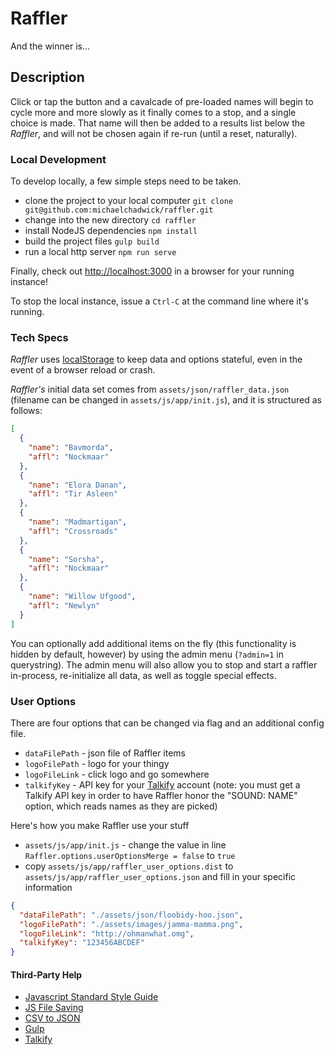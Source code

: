 # Raffler

And the winner is...

## Description

Click or tap the button and a cavalcade of pre-loaded names will begin to cycle more and more slowly as it finally comes to a stop, and a single choice is made. That name will then be added to a results list below the *Raffler*, and will not be chosen again if re-run (until a reset, naturally).

### Local Development

To develop locally, a few simple steps need to be taken.

* clone the project to your local computer
`git clone git@github.com:michaelchadwick/raffler.git`
* change into the new directory
`cd raffler`
* install NodeJS dependencies
`npm install`
* build the project files
`gulp build`
* run a local http server
`npm run serve`

Finally, check out [http://localhost:3000](http://localhost:3000) in a browser for your running instance!

To stop the local instance, issue a `Ctrl-C` at the command line where it's running.

### Tech Specs

*Raffler* uses [localStorage](https://developer.mozilla.org/en-US/docs/Web/API/Window/localStorage) to keep data and options stateful, even in the event of a browser reload or crash.

*Raffler's* initial data set comes from `assets/json/raffler_data.json` (filename can be changed in `assets/js/app/init.js`), and it is structured as follows:

```json
[
  {
    "name": "Bavmorda",
    "affl": "Nockmaar"
  },
  {
    "name": "Elora Danan",
    "affl": "Tir Asleen"
  },
  {
    "name": "Madmartigan",
    "affl": "Crossroads"
  },
  {
    "name": "Sorsha",
    "affl": "Nockmaar"
  },
  {
    "name": "Willow Ufgood",
    "affl": "Newlyn"
  }
]
```

You can optionally add additional items on the fly (this functionality is hidden by default, however) by using the admin menu (`?admin=1` in querystring). The admin menu will also allow you to stop and start a raffler in-process, re-initialize all data, as well as toggle special effects.

### User Options

There are four options that can be changed via flag and an additional config file.

* `dataFilePath` - json file of Raffler items
* `logoFilePath` - logo for your thingy
* `logoFileLink` - click logo and go somewhere
* `talkifyKey` - API key for your [Talkify](https://manage.talkify.net) account (note: you must get a Talkify API key in order to have Raffler honor the "SOUND: NAME" option, which reads names as they are picked)

Here's how you make Raffler use your stuff

* `assets/js/app/init.js` - change the value in line `Raffler.options.userOptionsMerge = false` to `true`
* copy `assets/js/app/raffler_user_options.dist` to `assets/js/app/raffler_user_options.json` and fill in your specific information

```json
{
  "dataFilePath": "./assets/json/floobidy-hoo.json",
  "logoFilePath": "./assets/images/jamma-mamma.png",
  "logoFileLink": "http://ohmanwhat.omg",
  "talkifyKey": "123456ABCDEF"
}
```

#### Third-Party Help

* [Javascript Standard Style Guide](https://github.com/standard/standard)
* [JS File Saving](https://github.com/eligrey/FileSaver.js)
* [CSV to JSON](https://github.com/Keyang/node-csvtojson)
* [Gulp](https://gulpjs.com)
* [Talkify](https://talkify.net)
